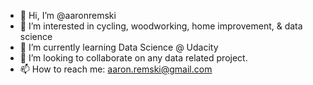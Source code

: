 - 👋 Hi, I’m @aaronremski
- 👀 I’m interested in cycling, woodworking, home improvement, & data science
- 🌱 I’m currently learning Data Science @ Udacity
- 💞️ I’m looking to collaborate on any data related project.
- 📫 How to reach me: aaron.remski@gmail.com

<!---
aaronremski/aaronremski is a ✨ special ✨ repository because its `README.md` (this file) appears on your GitHub profile.
You can click the Preview link to take a look at your changes.
--->
